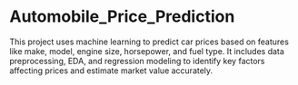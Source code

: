 # Automobile_Price_Prediction
This project uses machine learning to predict car prices based on features like make, model, engine size, horsepower, and fuel type. It includes data preprocessing, EDA, and regression modeling to identify key factors affecting prices and estimate market value accurately.
